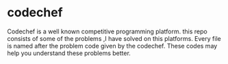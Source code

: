 # codechef
Codechef is a well known competitive programming platform. this repo consists of some of the problems ,I have solved on this platforms.
Every file is named after the problem code given by the codechef.
These codes may help you understand these problems better.
